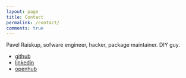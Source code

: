 ```yaml
---
layout: page
title: Contact
permalink: /contact/
comments: true
---
```


Pavel Raiskup, sofware engineer, hacker, package maintainer.  DIY guy.

* [github](https://github.com/praiskup)
* [linkedin](https://www.linkedin.com/in/pavel-raiskup)
* [openhub](https://www.openhub.net/accounts/praiskup)
